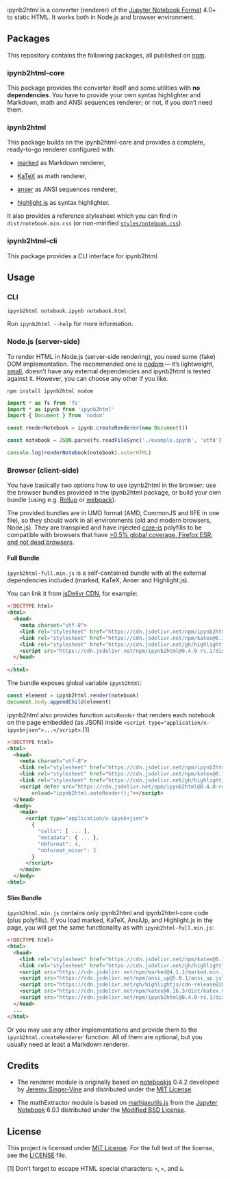 ipynb2html is a converter (renderer) of the [Jupyter Notebook
Format](https://nbformat.readthedocs.io/en/stable/) 4.0+ to static HTML.
It works both in Node.js and browser environment.

Packages
--------

This repository contains the following packages, all published on
[npm](https://www.npmjs.com/).

### ipynb2html-core

This package provides the converter itself and some utilities with **no
dependencies**. You have to provide your own syntax highlighter and
Markdown, math and ANSI sequences renderer; or not, if you don’t need
them.

### ipynb2html

This package builds on the ipynb2html-core and provides a complete,
ready-to-go renderer configured with:

-   [marked](https://github.com/markedjs/marked) as Markdown renderer,

-   [KaTeX](https://github.com/KaTeX/KaTeX) as math renderer,

-   [anser](https://github.com/IonicaBizau/anser) as ANSI sequences
    renderer,

-   [highlight.js](https://github.com/highlightjs/highlight.js) as
    syntax highlighter.

It also provides a reference stylesheet which you can find in
`dist/notebook.min.css` (or non-minified
[`styles/notebook.css`](packages/ipynb2html/styles/notebook.css)).

### ipynb2html-cli

This package provides a CLI interface for ipynb2html.

Usage
-----

### CLI

    ipynb2html notebook.ipynb notebook.html

Run `ipynb2html --help` for more information.

### Node.js (server-side)

To render HTML in Node.js (server-side rendering), you need some (fake)
DOM implementation. The recommended one is
[nodom](https://github.com/redom/nodom/) — it’s lightweight,
[small](https://bundlephobia.com/result?p=nodom), doesn’t have any
external dependencies and ipynb2html is tested against it. However, you
can choose any other if you like.

    npm install ipynb2html nodom

``` js
import * as fs from 'fs'
import * as ipynb from 'ipynb2html'
import { Document } from 'nodom'

const renderNotebook = ipynb.createRenderer(new Document())

const notebook = JSON.parse(fs.readFileSync('./example.ipynb', 'utf8'))

console.log(renderNotebook(notebook).outerHTML)
```

### Browser (client-side)

You have basically two options how to use ipynb2html in the browser: use
the browser bundles provided in the ipynb2html package, or build your
own bundle (using e.g. [Rollup](https://rollupjs.org) or
[webpack](https://webpack.js.org/)).

The provided bundles are in UMD format (AMD, CommonJS and IIFE in one
file), so they should work in all environments (old and modern browsers,
Node.js). They are transpiled and have injected
[core-js](https://github.com/zloirock/core-js/) polyfills to be
compatible with browsers that have [&gt;0.5% global coverage, Firefox
ESR, and not dead
browsers](https://browserl.ist/?q=%3E0.5%25%2C+Firefox+ESR%2C+not+dead).

#### Full Bundle

`ipynb2html-full.min.js` is a self-contained bundle with all the
external dependencies included (marked, KaTeX, Anser and Highlight.js).

You can link it from [jsDelivr CDN](https://www.jsdelivr.com/), for
example:

``` html
<!DOCTYPE html>
<html>
  <head>
    <meta charset="utf-8">
    <link rel="stylesheet" href="https://cdn.jsdelivr.net/npm/ipynb2html@0.4.0-rc.1/dist/notebook.min.css" crossorigin="anonymous">
    <link rel="stylesheet" href="https://cdn.jsdelivr.net/npm/katex@0.16.3/dist/katex.min.css" crossorigin="anonymous">
    <link rel="stylesheet" href="https://cdn.jsdelivr.net/gh/highlightjs/cdn-release@10.7.3/build/styles/default.min.css" crossorigin="anonymous">
    <script src="https://cdn.jsdelivr.net/npm/ipynb2html@0.4.0-rc.1/dist/ipynb2html-full.min.js" crossorigin="anonymous"></script>
  </head>
  ...
</html>
```

The bundle exposes global variable `ipynb2html`:

``` js
const element = ipynb2html.render(notebook)
document.body.appendChild(element)
```

ipynb2html also provides function `autoRender` that renders each
notebook on the page embedded (as JSON) inside
`<script type="application/x-ipynb+json">...</script>`.[1]

``` html
<!DOCTYPE html>
<html>
  <head>
    <meta charset="utf-8">
    <link rel="stylesheet" href="https://cdn.jsdelivr.net/npm/ipynb2html@0.4.0-rc.1/dist/notebook.min.css" crossorigin="anonymous">
    <link rel="stylesheet" href="https://cdn.jsdelivr.net/npm/katex@0.16.3/dist/katex.min.css" crossorigin="anonymous">
    <link rel="stylesheet" href="https://cdn.jsdelivr.net/gh/highlightjs/cdn-release@10.7.3/build/styles/default.min.css" crossorigin="anonymous">
    <script defer src="https://cdn.jsdelivr.net/npm/ipynb2html@0.4.0-rc.1/dist/ipynb2html-full.min.js" crossorigin="anonymous"
        onload="ipynb2html.autoRender();"></script>
  </head>
  <body>
    <main>
      <script type="application/x-ipynb+json">
        {
          "cells": [ ... ],
          "metadata": { ... },
          "nbformat": 4,
          "nbformat_minor": 3
        }
      </script>
    </main>
  </body>
<html>
```

#### Slim Bundle

`ipynb2html.min.js` contains only ipynb2html and ipynb2html-core code
(plus polyfills). If you load marked, KaTeX, AnsiUp, and Highlight.js in
the page, you will get the same functionality as with
`ipynb2html-full.min.js`:

``` html
<!DOCTYPE html>
<html>
  <head>
    <link rel="stylesheet" href="https://cdn.jsdelivr.net/npm/katex@0.16.3/dist/katex.min.css" crossorigin="anonymous">
    <link rel="stylesheet" href="https://cdn.jsdelivr.net/gh/highlightjs/cdn-release@10.7.3/build/styles/default.min.css" crossorigin="anonymous">
    <script src="https://cdn.jsdelivr.net/npm/marked@4.1.1/marked.min.js" crossorigin="anonymous"></script>
    <script src="https://cdn.jsdelivr.net/npm/ansi_up@5.0.1/ansi_up.js" crossorigin="anonymous"></script>
    <script src="https://cdn.jsdelivr.net/gh/highlightjs/cdn-release@10.7.3/build/highlight.min.js" crossorigin="anonymous"></script>
    <script src="https://cdn.jsdelivr.net/npm/katex@0.16.3/dist/katex.min.js" crossorigin="anonymous"></script>
    <script src="https://cdn.jsdelivr.net/npm/ipynb2html@0.4.0-rc.1/dist/ipynb2html.min.js" crossorigin="anonymous"></script>
  </head>
  ...
</html>
```

Or you may use any other implementations and provide them to the
`ipynb2html.createRenderer` function. All of them are optional, but you
usually need at least a Markdown renderer.

Credits
-------

-   The renderer module is originally based on
    [notebookjs](https://github.com/jsvine/notebookjs) 0.4.2 developed
    by [Jeremy Singer-Vine](https://github.com/jsvine) and distributed
    under the [MIT License](http://opensource.org/licenses/MIT/).

-   The mathExtractor module is based on
    [mathjaxutils.js](https://github.com/jupyter/notebook/blob/6.0.1/notebook/static/notebook/js/mathjaxutils.js)
    from the [Jupyter Notebook](https://github.com/jupyter/notebook)
    6.0.1 distributed under the [Modified BSD
    License](https://github.com/jupyter/notebook/blob/6.0.1/COPYING.md).

License
-------

This project is licensed under [MIT
License](http://opensource.org/licenses/MIT/). For the full text of the
license, see the [LICENSE](LICENSE) file.

[1] Don’t forget to escape HTML special characters: `<`, `>`, and `&`.
